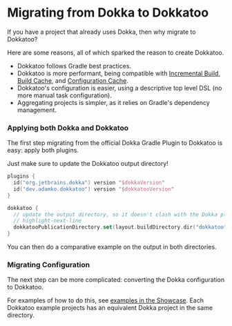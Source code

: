 # Migrating from Dokka to Dokkatoo

If you have a project that already uses Dokka, then why migrate to Dokkatoo?

Here are some reasons, all of which sparked the reason to create Dokkatoo.

* Dokkatoo follows Gradle best practices.
* Dokkatoo is more performant, being compatible with
  [Incremental Build](https://docs.gradle.org/current/userguide/incremental_build.html),
  [Build Cache](https://docs.gradle.org/current/userguide/build_cache.html),
  and
  [Configuration Cache](https://docs.gradle.org/current/userguide/configuration_cache.html).
* Dokkatoo's configuration is easier, using a descriptive top level DSL (no more manual task
  configuration).
* Aggregating projects is simpler, as it relies on Gradle's dependency management.

### Applying both Dokka and Dokkatoo

The first step migrating from the official Dokka Gradle Plugin to Dokkatoo is easy: apply both
plugins.

Just make sure to update the Dokkatoo output directory!

<!-- @formatter:off -->
```kotlin title="build.gradle.kts"
plugins {
  id("org.jetbrains.dokka") version "$dokkaVersion"
  id("dev.adamko.dokkatoo") version "$dokkatooVersion"
}

dokkatoo {
  // update the output directory, so it doesn't clash with the Dokka plugin!
  // highlight-next-line
  dokkatooPublicationDirectory.set(layout.buildDirectory.dir("dokkatoo"))
}
```
<!-- @formatter:on -->


You can then do a comparative example on the output in both directories.

### Migrating Configuration

The next step can be more complicated: converting the Dokka configuration to Dokkatoo.

For examples of how to do this, see [examples in the Showcase](/showcase?tags=example).
Each Dokkatoo example projects has an equivalent Dokka project in the same directory.
